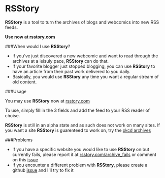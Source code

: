 RSStory
=================

**RSStory** is a tool to turn the archives of blogs and webcomics into new RSS feeds.

**Use now at [rsstory.com](http://rsstory.com)**

###When would I use **RSStory**?
* If you've just discovered a new webcomic and want to read through the archives at a leisuly pace, **RSStory** can do that. 
* If your favorite blogger just stopped blogging, you can use **RSStory** to have an article from their past work delivered to you daily.
* Basically, you would use **RSStory** any time you want a regular stream of old content.


###Usage

You may use **RSStory** now at [rsstory.com](http://rsstory.com)

To use, simply fill in the 3 fields and add the feed to your RSS reader of choise.

**RSStory** is still in an alpha state and as such does not work on many sites. If you want a site **RSStory** is guarenteed to work on, try the [xkcd archives](https://xkcd.com/archive/)

###Problems
* If you have a specific website you would like to use **RSStory** on but currently fails, please report it at [rsstory.com/archive_fails](http://rsstory.com/archive_fails) or comment on this [issue](https://github.com/Daphron/rsstory/issues/8)
* If you encounter a different problem with **RSStory**, please create a github [issue](https://github.com/Daphron/rsstory/issues) and I'll try to fix it

